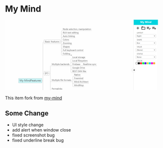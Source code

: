 My Mind
=======

![Screenshot](icons/screenshot.png)

This item fork from [my-mind](https://github.com/ondras/my-mind)

## Some Change
- UI style change 
- add alert when window close 
- fixed screenshot bug
- fixed underline break bug


